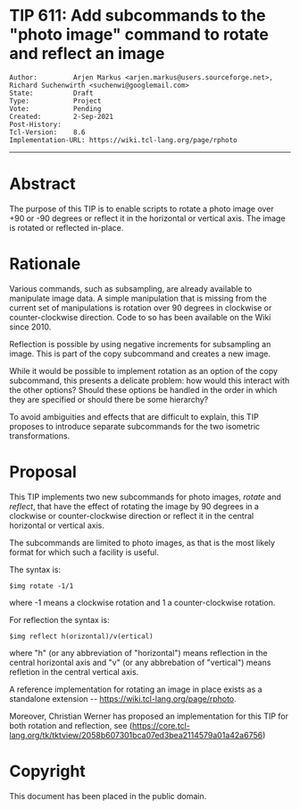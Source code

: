 # TIP 611: Add subcommands to the "photo image" command to rotate and reflect an image
	Author:         Arjen Markus <arjen.markus@users.sourceforge.net>, Richard Suchenwirth <suchenwi@googlemail.com>
	State:          Draft
	Type:           Project
	Vote:           Pending
	Created:        2-Sep-2021
	Post-History:
	Tcl-Version:    8.6
	Implementation-URL: https://wiki.tcl-lang.org/page/rphoto
-----

# Abstract

The purpose of this TIP is to enable scripts to rotate a photo image
over +90 or -90 degrees or reflect it in the horizontal or vertical axis.
The image is rotated or reflected in-place.

# Rationale

Various commands, such as subsampling, are already available to
manipulate image data. A simple manipulation that is missing from the
current set of manipulations is rotation over 90 degrees in clockwise
or counter-clockwise direction. Code to so has been available on the
Wiki since 2010.

Reflection is possible by using negative increments for subsampling an
image. This is part of the copy subcommand and creates a new image.

While it would be possible to implement rotation as an option of the
copy subcommand, this presents a delicate problem: how would this
interact with the other options? Should these options be handled in the
order in which they are specified or should there be some hierarchy?

To avoid ambiguities and effects that are difficult to explain, this
TIP proposes to introduce separate subcommands for the two
isometric transformations.

# Proposal

This TIP implements two new subcommands for photo images, _rotate_ and
_reflect_, that have the effect of rotating the image by 90 degrees in a
clockwise or counter-clockwise direction or reflect it in the central
horizontal or vertical axis.

The subcommands are limited to photo images, as that is the most likely
format for which such a facility is useful.

The syntax is:

    $img rotate -1/1

where -1 means a clockwise rotation and 1 a counter-clockwise rotation.

For reflection the syntax is:

    $img reflect h(orizontal)/v(ertical)

where "h" (or any abbreviation of "horizontal") means reflection in the
central horizontal axis and "v" (or any abbrebation of "vertical") means
refletion in the central vertical axis.

A reference implementation for rotating an image in place exists as
a standalone extension -- https://wiki.tcl-lang.org/page/rphoto.

Moreover, Christian Werner has proposed an implementation for this TIP for both rotation and reflection, see (https://core.tcl-lang.org/tk/tktview/2058b607301bca07ed3bea2114579a01a42a6756)

# Copyright

This document has been placed in the public domain.

